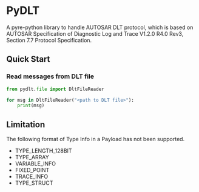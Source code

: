 # PyDLT

A pyre-python library to handle AUTOSAR DLT protocol, which is based on
AUTOSAR Specification of Diagnostic Log and Trace V1.2.0 R4.0 Rev3, Section 7.7 Protocol Specification.

## Quick Start

### Read messages from DLT file

```py
from pydlt.file import DltFileReader

for msg in DltFileReader("<path to DLT file>"):
    print(msg)
```

## Limitation

The following format of Type Info in a Payload has not been supported.

- TYPE_LENGTH_128BIT
- TYPE_ARRAY
- VARIABLE_INFO
- FIXED_POINT
- TRACE_INFO
- TYPE_STRUCT
